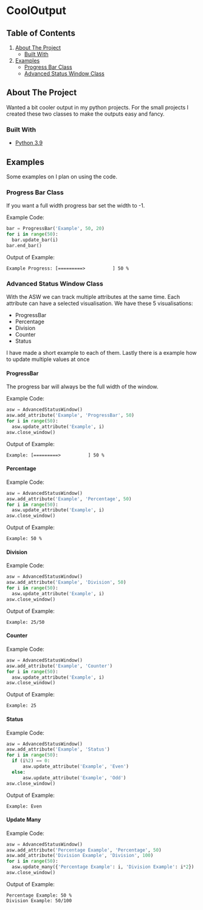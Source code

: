 # CoolOutput

## Table of Contents

1. [About The Project](#about-the-project)
   - [Built With](#built-with)
2. [Examples](#examples)
   - [Progress Bar Class](#progress-bar-class)
   - [Advanced Status Window Class](#advanced-status-window-class)

## About The Project

Wanted a bit cooler output in my python projects. For the small projects I created these two classes to make the outputs easy and fancy.

### Built With

* [Python 3.9](www.python.org)

## Examples

Some examples on I plan on using the code.

### Progress Bar Class

If you want a full width progress bar set the width to -1.

Example Code:
```python
bar = ProgressBar('Example', 50, 20)
for i in range(50):
  bar.update_bar(i)
bar.end_bar()
```
Output of Example:
```
Example Progress: [=========>          ] 50 %
```

### Advanced Status Window Class

With the ASW we can track multiple attributes at the same time. Each attribute can have a selected visualisation. We have these 5 visualisations:

 - ProgressBar
 - Percentage
 - Division
 - Counter
 - Status

I have made a short example to each of them. Lastly there is a example how to update multiple values at once

#### ProgressBar

The progress bar will always be the full width of the window.

Example Code:
```python
asw = AdvancedStatusWindow()
asw.add_attribute('Example', 'ProgressBar', 50)
for i in range(50):
  asw.update_attribute('Example', i)
asw.close_window()
```
Output of Example:
```
Example: [=========>          ] 50 %
```

#### Percentage

Example Code:
```python
asw = AdvancedStatusWindow()
asw.add_attribute('Example', 'Percentage', 50)
for i in range(50):
  asw.update_attribute('Example', i)
asw.close_window()
```
Output of Example:
```
Example: 50 %
```

#### Division

Example Code:
```python
asw = AdvancedStatusWindow()
asw.add_attribute('Example', 'Division', 50)
for i in range(50):
  asw.update_attribute('Example', i)
asw.close_window()
```
Output of Example:
```
Example: 25/50
```
#### Counter

Example Code:
```python
asw = AdvancedStatusWindow()
asw.add_attribute('Example', 'Counter')
for i in range(50):
  asw.update_attribute('Example', i)
asw.close_window()
```
Output of Example:
```
Example: 25
```

#### Status

Example Code:
```python
asw = AdvancedStatusWindow()
asw.add_attribute('Example', 'Status')
for i in range(50):
  if (i%2) == 0:
	  asw.update_attribute('Example', 'Even')
  else: 
	  asw.update_attribute('Example', 'Odd')
asw.close_window()
```
Output of Example:
```
Example: Even
```

#### Update Many

Example Code:
```python
asw = AdvancedStatusWindow()
asw.add_attribute('Percentage Example', 'Percentage', 50)
asw.add_attribute('Division Example', 'Division', 100)
for i in range(50):
  asw.update_many({'Percentage Example': i, 'Division Example': i*2})
asw.close_window()
```
Output of Example:
```
Percentage Example: 50 %
Division Example: 50/100
```

